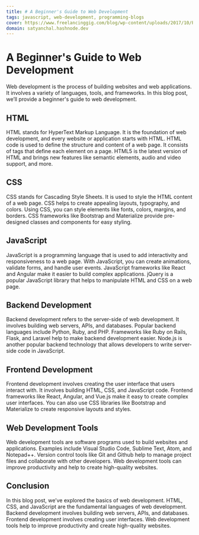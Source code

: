 ```yaml
---
title: # A Beginner's Guide to Web Development
tags: javascript, web-development, programming-blogs
cover: https://www.freelancinggig.com/blog/wp-content/uploads/2017/10/Programming-Language-for-Future.png
domain: satyanchal.hashnode.dev
--- 
```

# A Beginner's Guide to Web Development

Web development is the process of building websites and web applications. It involves a variety of languages, tools, and frameworks. In this blog post, we’ll provide a beginner's guide to web development.

## HTML

HTML stands for HyperText Markup Language. It is the foundation of web development, and every website or application starts with HTML. HTML code is used to define the structure and content of a web page. It consists of tags that define each element on a page. HTML5 is the latest version of HTML and brings new features like semantic elements, audio and video support, and more.

## CSS

CSS stands for Cascading Style Sheets. It is used to style the HTML content of a web page. CSS helps to create appealing layouts, typography, and colors. Using CSS, you can style elements like fonts, colors, margins, and borders. CSS frameworks like Bootstrap and Materialize provide pre-designed classes and components for easy styling.

## JavaScript

JavaScript is a programming language that is used to add interactivity and responsiveness to a web page. With JavaScript, you can create animations, validate forms, and handle user events. JavaScript frameworks like React and Angular make it easier to build complex applications. jQuery is a popular JavaScript library that helps to manipulate HTML and CSS on a web page.

## Backend Development

Backend development refers to the server-side of web development. It involves building web servers, APIs, and databases. Popular backend languages include Python, Ruby, and PHP. Frameworks like Ruby on Rails, Flask, and Laravel help to make backend development easier. Node.js is another popular backend technology that allows developers to write server-side code in JavaScript.

## Frontend Development

Frontend development involves creating the user interface that users interact with. It involves building HTML, CSS, and JavaScript code. Frontend frameworks like React, Angular, and Vue.js make it easy to create complex user interfaces. You can also use CSS libraries like Bootstrap and Materialize to create responsive layouts and styles.

## Web Development Tools

Web development tools are software programs used to build websites and applications. Examples include Visual Studio Code, Sublime Text, Atom, and Notepad++. Version control tools like Git and Github help to manage project files and collaborate with other developers. Web development tools can improve productivity and help to create high-quality websites.

## Conclusion

In this blog post, we’ve explored the basics of web development. HTML, CSS, and JavaScript are the fundamental languages of web development. Backend development involves building web servers, APIs, and databases. Frontend development involves creating user interfaces. Web development tools help to improve productivity and create high-quality websites.

